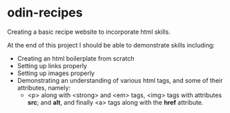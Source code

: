 # odin-recipes
Creating a basic recipe website to incorporate html skills.

At the end of this project I should be able to demonstrate skills including:
- Creating an html boilerplate from scratch
- Setting up links properly
- Setting up images properly
- Demonstrating an understanding of various html tags, and some of their attributes, namely:
	- &lt;p&gt; along with &lt;strong&gt; and &lt;em&gt; tags, &lt;img&gt; tags with attributes <strong>src</strong>; and <strong>alt</strong>, and finally &lt;a&gt; tags along with the <strong>href</strong> attribute.

